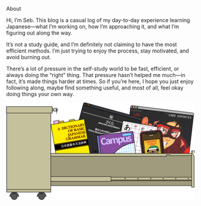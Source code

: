 About

Hi, I’m Seb. This blog is a casual log of my day-to-day experience learning Japanese—what I’m working on, how I’m approaching it, and what I’m figuring out along the way.

It’s not a study guide, and I’m definitely not claiming to have the most efficient methods. I’m just trying to enjoy the process, stay motivated, and avoid burning out.

There’s a lot of pressure in the self-study world to be fast, efficient, or always doing the “right” thing. That pressure hasn’t helped me much—in fact, it’s made things harder at times. So if you’re here, I hope you just enjoy following along, maybe find something useful, and most of all, feel okay doing things your own way.


![img](./img/ws_japanese_archive.png)
